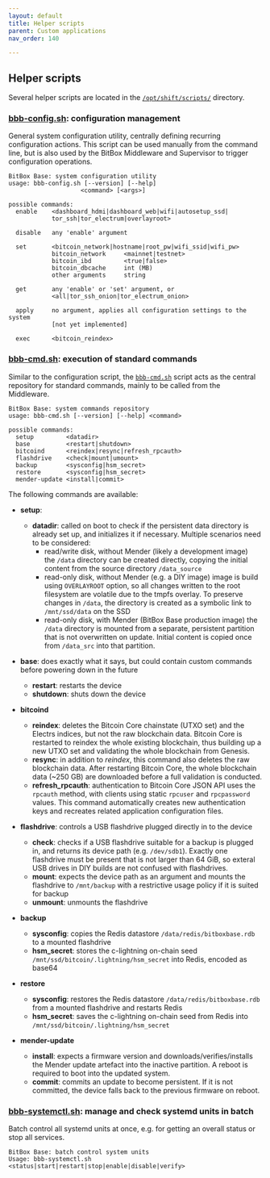 ```yaml
---
layout: default
title: Helper scripts
parent: Custom applications
nav_order: 140

---
```

## Helper scripts

Several helper scripts are located in the [`/opt/shift/scripts/`](https://github.com/digitalbitbox/bitbox-base/tree/master/armbian/base/scripts) directory.


### [**bbb-config.sh**](https://github.com/digitalbitbox/bitbox-base/blob/master/armbian/base/scripts/bbb-config.sh): configuration management
General system configuration utility, centrally defining recurring configuration actions.
This script can be used manually from the command line, but is also used by the BitBox Middleware and Supervisor to trigger configuration operations.

```
BitBox Base: system configuration utility
usage: bbb-config.sh [--version] [--help]
                    <command> [<args>]

possible commands:
  enable    <dashboard_hdmi|dashboard_web|wifi|autosetup_ssd|
            tor_ssh|tor_electrum|overlayroot>

  disable   any 'enable' argument

  set       <bitcoin_network|hostname|root_pw|wifi_ssid|wifi_pw>
            bitcoin_network     <mainnet|testnet>
            bitcoin_ibd         <true|false>
            bitcoin_dbcache     int (MB)
            other arguments     string

  get       any 'enable' or 'set' argument, or
            <all|tor_ssh_onion|tor_electrum_onion>

  apply     no argument, applies all configuration settings to the system
            [not yet implemented]

  exec      <bitcoin_reindex>
```

### [**bbb-cmd.sh**](https://github.com/digitalbitbox/bitbox-base/blob/master/armbian/base/scripts/bbb-cmd.sh): execution of standard commands

Similar to the configuration script, the [`bbb-cmd.sh`](https://github.com/digitalbitbox/bitbox-base/blob/master/armbian/base/scripts/bbb-cmd.sh) script acts as the central repository for standard commands, mainly to be called from the Middleware.

```
BitBox Base: system commands repository
usage: bbb-cmd.sh [--version] [--help] <command>

possible commands:
  setup         <datadir>
  base          <restart|shutdown>
  bitcoind      <reindex|resync|refresh_rpcauth>
  flashdrive    <check|mount|umount>
  backup        <sysconfig|hsm_secret>
  restore       <sysconfig|hsm_secret>
  mender-update <install|commit>
```

The following commands are available:

* **setup**: 
  * **datadir**: called on boot to check if the persistent data directory is already set up, and initializes it if necessary. Multiple scenarios need to be considered:
    * read/write disk, without Mender (likely a development image)  
      the `/data` directory can be created directly, copying the initial content from the source directory `/data_source`
    * read-only disk, without Mender (e.g. a DIY image)
      image is build using `OVERLAYROOT` option, so all changes written to the root filesystem are volatile due to the tmpfs overlay. To preserve changes in `/data`, the directory is created as a symbolic link to `/mnt/ssd/data` on the SSD
    * read-only disk, with Mender (BitBox Base production image)
      the `/data` directory is mounted from a separate, persistent partition that is not overwritten on update. Initial content is copied once from `/data_src` into that partition. 

* **base**: does exactly what it says, but could contain custom commands before powering down in the future
  * **restart**: restarts the device
  * **shutdown**: shuts down the device

* **bitcoind**
  * **reindex**: deletes the Bitcoin Core chainstate (UTXO set) and the Electrs indices, but not the raw blockchain data. Bitcoin Core is restarted to reindex the whole existing blockchain, thus building up a new UTXO set and validating the whole blockchain from Genesis.
  * **resync**: in addition to *reindex*, this command also deletes the raw blockchain data. After restarting Bitcoin Core, the whole blockchain data (~250 GB) are downloaded before a full validation is conducted.
  * **refresh_rpcauth**: authentication to Bitcoin Core JSON API uses the `rpcauth` method, with clients using static `rpcuser` and `rpcpassword` values. This command automatically creates new authentication keys and recreates related application configuration files.

* **flashdrive**: controls a USB flashdrive plugged directly in to the device
  * **check**: checks if a USB flashdrive suitable for a backup is plugged in, and returns its device path (e.g. `/dev/sdb1`). Exactly one flashdrive must be present that is not larger than 64 GiB, so exteral USB drives in DIY builds are not confused with flashdrives.
  * **mount**: expects the device path as an argument and mounts the flashdrive to `/mnt/backup` with a restrictive usage policy if it is suited for backup
  * **unmount**: unmounts the flashdrive

* **backup**
  * **sysconfig**: copies the Redis datastore `/data/redis/bitboxbase.rdb` to a mounted flashdrive
  * **hsm_secret**: stores the c-lightning on-chain seed `/mnt/ssd/bitcoin/.lightning/hsm_secret` into Redis, encoded as base64  

* **restore**
  * **sysconfig**: restores the Redis datastore `/data/redis/bitboxbase.rdb` from a mounted flashdrive and restarts Redis
  * **hsm_secret**: saves the c-lightning on-chain seed from Redis into `/mnt/ssd/bitcoin/.lightning/hsm_secret`

* **mender-update**
  * **install**: expects a firmware version and downloads/verifies/installs the Mender update artefact into the inactive partition. A reboot is required to boot into the updated system.
  * **commit**: commits an update to become persistent. If it is not committed, the device falls back to the previous firmware on reboot.  

### [**bbb-systemctl.sh**](https://github.com/digitalbitbox/bitbox-base/blob/master/armbian/base/scripts/bbb-systemctl.sh): manage and check systemd units in batch
Batch control all systemd units at once, e.g. for getting an overall status or stop all services.
```
BitBox Base: batch control system units
Usage: bbb-systemctl.sh <status|start|restart|stop|enable|disable|verify>
```
